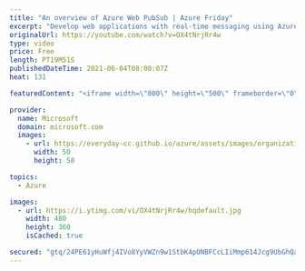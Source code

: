 ```yaml
---
title: "An overview of Azure Web PubSub | Azure Friday"
excerpt: "Develop web applications with real-time messaging using Azure Web PubSub, a fully managed service that supports native and serverless WebSockets.  David Fowler and Liangying Wei join Scott Hanselman to show how to build real time applications with WebSockets and Azure Web PubSub.  0:23 – Introduction"
originalUrl: https://youtube.com/watch?v=OX4tNrjRr4w
type: video
price: Free
length: PT19M51S
publishedDateTime: 2021-06-04T08:00:07Z
heat: 131

featuredContent: "<iframe width=\"800\" height=\"500\" frameborder=\"0\" src=\"https://www.youtube.com/embed/OX4tNrjRr4w\" allow=\"accelerometer; autoplay; encrypted-media; gyroscope; picture-in-picture\" allowfullscreen></iframe>"

provider:
  name: Microsoft
  domain: microsoft.com
  images:
    - url: https://everyday-cc.github.io/azure/assets/images/organizations/microsoft.com-50x50.jpg
      width: 50
      height: 50

topics:
  - Azure

images:
  - url: https://i.ytimg.com/vi/OX4tNrjRr4w/hqdefault.jpg
    width: 480
    height: 360
    isCached: true

secured: "gtq/24PE61yHuWfj4IVo8YyVWZn9w1StbK4pONBFCcLIiMmp614Jcg9UbGhQaiAco2ump/2ViyV4n8s4VtGCQN+bQA5KZjHx16Vz2lKHkKhXYglHYwVBIdzdOW6VdLxw7yAOZ2oWPmQR8ZSFxYT88AiYDTf3Nghy50Gvti0JVEGRV0IS3juCQsQUaLRFnIlKqV/pn63z3atB3UX8hyGQrXlZcnReTkSX9CtHMfkAoLS3QGUKkvOU+pu1i7ANmQor5OcKeWAUoULjopFRNL8TsXYLeILrXsN0k9ECHj6GXM4o9X+n7Cs6jmI2noipWcQKi5LW40fBm3YdfOPGg0oTIGxes61tL7A7QTm1aYw6o5Yp+TuIgjwkDUH3O5UfTnaoXSkzZHF5rkLgV2673jLUN41g7NmObSfjW83+nt+XYco=;qSPDRPZtgvmLITQt/huTSg=="
---
```


